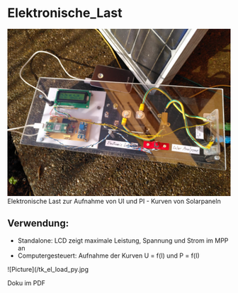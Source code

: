 # Elektronische_Last
![Picture](/El_Last.jpg)
Elektronische Last zur Aufnahme von UI und PI - Kurven von Solarpaneln

## Verwendung:
- Standalone: LCD zeigt maximale Leistung, Spannung und Strom im MPP an
- Computergesteuert: Aufnahme der Kurven U = f(I) und P = f(I)

![Picture](/tk_el_load_py.jpg

Doku im PDF


